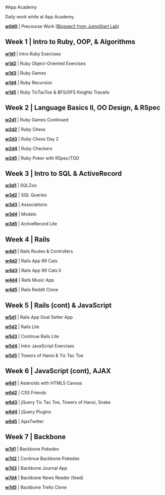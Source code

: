 #App Academy

Daily work while at App Academy.

**[w0d0](./w0d0)** | Precourse Work ([Blogger2 from JumpStart Lab](http://tutorials.jumpstartlab.com/projects/blogger.html))

## Week 1 | Intro to Ruby, OOP, & Algorithms

**[w1d1](./w1d1)** | Intro Ruby Exercises

**[w1d2](./w1d2)** | Ruby Object-Oriented Exercises

**[w1d3](./w1d3)** | Ruby Games

**[w1d4](./w1d4)** | Ruby Recursion

**[w1d5](./w1d5)** | Ruby TicTacToe & BFS/DFS Knights Travails

## Week 2 | Language Basics II, OO Design, & RSpec

**[w2d1](./w2d1)** | Ruby Games Continued

**[w2d2](./w2d2)** | Ruby Chess

**[w2d3](./w2d3)** | Ruby Chess Day 2

**[w2d4](./w2d4)** | Ruby Checkers

**[w2d5](./w2d5)** | Ruby Poker with RSpec/TDD

## Week 3 | Intro to SQL & ActiveRecord

**[w3d1](./w3d1)** | SQLZoo

**[w3d2](./w3d2)** | SQL Queries

**[w3d3](./w3d3)** | Associations

**[w3d4](./w3d4)** | Models

**[w3d5](./w3d5)** | ActiveRecord Lite

## Week 4 | Rails

**[w4d1](./w4d1)** | Rails Routes & Controllers

**[w4d2](./w4d2)** | Rails App 99 Cats

**[w4d3](./w4d3)** | Rails App 99 Cats II

**[w4d4](./w4d4)** | Rails Music App

**[w4d5](./w4d5)** | Rails Reddit Clone

## Week 5 | Rails (cont) & JavaScript

**[w5d1](./w5d1)** | Rails App Goal Setter App

**[w5d2](./w5d2)** | Rails Lite

**[w5d3](./w5d3)** | Continue Rails Lite

**[w5d4](./w5d4)** | Intro JavaScript Exercises

**[w5d5](./w5d5)** | Towers of Hanoi & Tic Tac Toe

## Week 6 | JavaScript (cont), AJAX

**[w6d1](./w6d1)** | Asteroids with HTML5 Canvas

**[w6d2](./w6d2)** | CSS Friends

**[w6d3](./w6d3)** | jQuery Tic Tac Toe, Towers of Hanoi, Snake

**[w6d4](./w6d4)** | jQuery Plugins

**[w6d5](./w6d5)** | AjaxTwitter

## Week 7 | Backbone

**[w7d1](./w7d1)** | Backbone Pokedex

**[w7d2](./w7d2)** | Continue Backbone Pokedex

**[w7d3](./w7d3)** | Backbone Journal App

**[w7d4](./w7d4)** | Backbone News Reader (feed)

**[w7d5](./w7d5)** | Backbone Trello Clone
